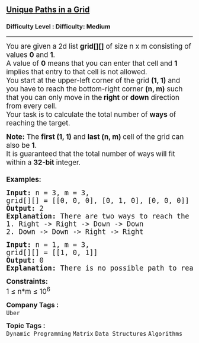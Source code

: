 <h2><a href="https://www.geeksforgeeks.org/problems/unique-paths-in-a-grid--170647/1?timeMachineDate=2025-06-02">Unique Paths in a Grid</a></h2><h3>Difficulty Level : Difficulty: Medium</h3><hr><div class="problems_problem_content__Xm_eO"><p><span style="font-size: 14pt;">You are given a 2d list <strong>grid[][]</strong> of size n x m consisting of values <strong>0</strong> and <strong>1</strong>.<br>A value of <strong>0</strong> means that you can enter that cell and <strong>1</strong> implies that entry to that cell is not allowed. <br>You start at the upper-left corner of the grid <strong>(1, 1)</strong> and you have to reach the bottom-right corner <strong>(n, m)</strong> such that you can only move in the<strong> right</strong> or <strong>down</strong> direction from every cell. <br></span><span style="font-size: 14pt;"><span style="font-size: 14pt;">Your task is to calculate the total number of <strong>ways</strong> of reaching the target.<br></span></span></p>
<p><span style="font-size: 14pt;"><strong style="font-size: 14pt;">Note:</strong><span style="font-size: 14pt;"> The </span><strong style="font-size: 14pt;">first (1, 1)</strong><span style="font-size: 14pt;"> and </span><strong style="font-size: 14pt;">last (n, m) </strong><span style="font-size: 14pt;">cell of the grid can also be </span><strong style="font-size: 14pt;">1</strong><span style="font-size: 14pt;">.</span><br><span style="font-size: 18.6667px;">It is guaranteed that the total number of ways<strong> </strong>will fit within a <strong>32-bit</strong> integer.<br><br></span></span><span style="font-size: 14pt;"><strong>Examples:</strong></span></p>
<pre><span style="font-size: 14pt;"><strong>Input: </strong>n = 3, m = 3,
grid[][] = [[0, 0, 0], [0, 1, 0], [0, 0, 0]]
<strong>Output: </strong>2
<strong>Explanation: </strong>There are two ways to reach the bottom-right corner:
1. Right -&gt; Right -&gt; Down -&gt; Down</span><br><span style="font-size: 14pt;">2. Down -&gt; Down -&gt; Right -&gt; Right</span></pre>
<pre><span style="font-size: 14pt;"><strong>Input: </strong>n = 1, m = 3,
grid[][] = [[1, 0, 1]]
<strong>Output: </strong>0
<strong>Explanation: </strong>There is no possible path to reach the end.
</span></pre>
<p><span style="font-size: 14pt;"><strong>Constraints:</strong><br>1 ≤ n*m ≤ 10<sup>6</sup></span></p></div><p><span style=font-size:18px><strong>Company Tags : </strong><br><code>Uber</code>&nbsp;<br><p><span style=font-size:18px><strong>Topic Tags : </strong><br><code>Dynamic Programming</code>&nbsp;<code>Matrix</code>&nbsp;<code>Data Structures</code>&nbsp;<code>Algorithms</code>&nbsp;